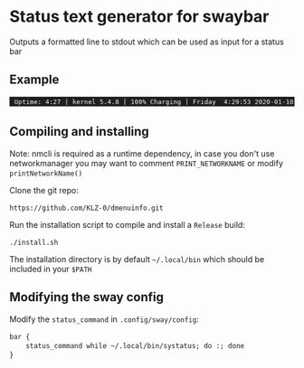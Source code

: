 # Status text generator for swaybar

Outputs a formatted line to stdout which can be used as input for a status bar

## Example
![Screenshot](img/screenshot.png?raw=true "Example")

## Compiling and installing 

Note: nmcli is required as a runtime dependency, in case you don't use networkmanager you may want to comment `PRINT_NETWORKNAME` or modify `printNetworkName()`

Clone the git repo:
```
https://github.com/KLZ-0/dmenuinfo.git
```

Run the installation script to compile and install a `Release` build: 
```
./install.sh
```

The installation directory is by default `~/.local/bin` which should be included in your `$PATH`

## Modifying the sway config

Modify the `status_command` in `.config/sway/config`:
```
bar {
    status_command while ~/.local/bin/systatus; do :; done
}
```
